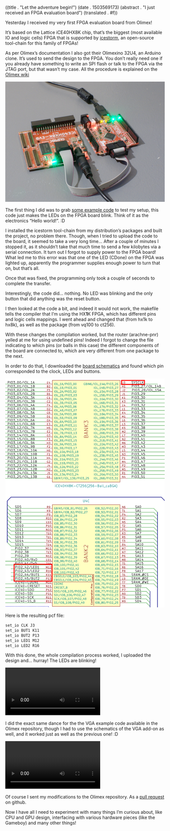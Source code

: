 ((title . "Let the adventure begin!")
 (date . 1503569173)
 (abstract . "I just received an FPGA evaluation board")
 (translated . #f))

Yesterday I received my very first FPGA evaluation board from Olimex!

It’s based on the Lattice iCE40HX8K chip, that’s the biggest (most available IO and logic cells) FPGA that is supported by [icestorm][1], an open-source tool-chain for this family of FPGAs!

As per Olimex’s documentation I also got their Olimexino 32U4, an Arduino clone. It’s used to send the design to the FPGA. You don’t really need one if you already have something to write an SPI flash or talk to the FPGA via the JTAG port, but that wasn’t my case. All the procedure is explained on the [Olimex wiki][2]

![Photo of the setup](../../resources/post-6/setup.jpg)

The first thing I did was to grab [some example code][3] to test my setup, this code just makes the LEDs on the FPGA board blink. Think of it as the electronics “Hello world!”. :D

I installed the icestorm tool-chain from my distribution’s packages and built the project, no problem there. Though, when I tried to upload the code to the board, it seemed to take a very long time… After a couple of minutes I stopped it, as it shouldn’t take that much time to send a few kilobytes via a serial connection. It turn out I forgot to supply power to the FPGA board! What led me to this error was that one of the LED (CDone) on the FPGA was lighted up, apparently the programmer supplies enough power to turn that on, but that’s all.

Once that was fixed, the programming only took a couple of seconds to complete the transfer.

Interestingly, the code did… nothing. No LED was blinking and the only button that did anything was the reset button.

I then looked at the code a bit, and indeed it would not work, the makefile tells the compiler that I’m using the HX**1**K FPGA, which has different pins and logic cells mappings. I went ahead and changed that (from hx1k to hx8k), as well as the package (from vq100 to ct256).

With these changes the compilation worked, but the router (arachne-pnr) yelled at me for using undefined pins! Indeed I forgot to change the file indicating to which pins (or balls in this case) the different components of the board are connected to, which are very different from one package to the next.

In order to do that, I downloaded the [board schematics][4] and found which pin corresponded to the clock, LEDs and buttons.

![Image of the pin mapping with the interesting parts highlighted](../../resources/post-6/LED-pins.png)

Here is the resulting pcf file:

    set_io CLK J3
    set_io BUT1 K11
    set_io BUT2 P13
    set_io LED1 M12
    set_io LED2 R16

With this done, the whole compilation process worked, I uploaded the design and… hurray! The LEDs are blinking!

<video class="f" controls="controls">
<source src="../../resources/post-6/LEDs-blinking.webm" type="video/webm"></source>
<source src="../../resources/post-6/LEDs-blinking.mp4" type="video/mp4"></source>
Video of the LEDs blinking
</video>

I did the exact same dance for the the VGA example code available in the Olimex repository, though I had to use the schematics of the VGA add-on as well, and it worked just as well as the previous one! :D

<video class="f" controls="controls">
<source src="../../resources/post-6/VGA-demo.webm" type="video/webm"></source>
<source src="../../resources/post-6/VGA-demo.mp4" type="video/mp4"></source>
Video of the VGA demo
</video>

Of course I sent my modifications to the Olimex repository. As a [pull request][5] on github.

Now I have all I need to experiment with many things I’m curious about, like CPU and GPU design, interfacing with various hardware pieces (like the Gameboy) and many other things!

[1]: http://www.clifford.at/icestorm/
[2]: https://www.olimex.com/wiki/ICE40HX1K-EVB#Get_started_under_Linux
[3]: https://github.com/OLIMEX/iCE40HX1K-EVB/tree/master/demo/ice40hx1k-evb
[4]: https://github.com/OLIMEX/iCE40HX8K-EVB/raw/master/HARDWARE/REV-B/iCE40HX8K-EVB_Rev_B.pdf
[5]: https://github.com/OLIMEX/iCE40HX8K-EVB/pull/1
